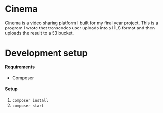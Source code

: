 # Cinema

Cinema is a video sharing platform I built for my final year project. This is a program I wrote that transcodes user uploads into a HLS format and then uploads the result to a S3 bucket. 

# Development setup
#### Requirements
- Composer

#### Setup
1. `composer install`
2. `composer start`
